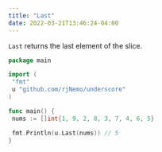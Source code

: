 ```yaml
---
title: "Last"
date: 2022-03-21T13:46:24-04:00
---
```


`Last` returns the last element of the slice.

```go
package main

import (
 "fmt"
 u "github.com/rjNemo/underscore"
)

func main() {
 nums := []int{1, 9, 2, 8, 3, 7, 4, 6, 5}

 fmt.Println(u.Last(nums)) // 5
}
```
